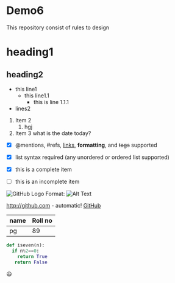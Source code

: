 # Demo6
This repository consist of rules to design
# heading1
## heading2
- this line1
  - this line1.1
    - this is line 1.1.1
- lines2

1. Item 2
   1. hgj
1. Item 3
   what is the date today?
   
- [x] @mentions, #refs, [links](), **formatting**, and <del>tags</del> supported
- [x] list syntax required (any unordered or ordered list supported)
- [x] this is a complete item
- [ ] this is an incomplete item


![GitHub Logo](https://cdn.pixabay.com/photo/2015/04/19/08/32/marguerite-729510__340.jpg)
Format: ![Alt Text](url)

http://github.com - automatic!
[GitHub](http://github.com)

|name|Roll no|
|----|---|
|pg|89|


```python
def iseven(n):
  if n%2==0:
    return True
   return False
   ```
  
   
   
   
:smiley:
